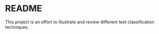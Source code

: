 # README

This project is an effort to illustrate and review different text classification techniques.

